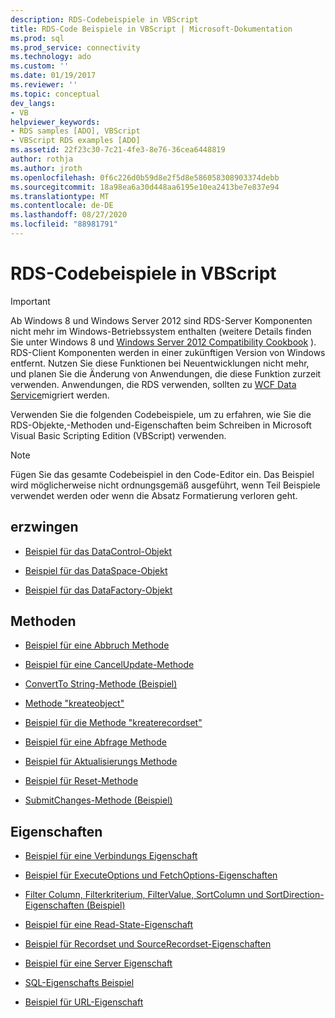```yaml
---
description: RDS-Codebeispiele in VBScript
title: RDS-Code Beispiele in VBScript | Microsoft-Dokumentation
ms.prod: sql
ms.prod_service: connectivity
ms.technology: ado
ms.custom: ''
ms.date: 01/19/2017
ms.reviewer: ''
ms.topic: conceptual
dev_langs:
- VB
helpviewer_keywords:
- RDS samples [ADO], VBScript
- VBScript RDS examples [ADO]
ms.assetid: 22f23c30-7c21-4fe3-8e76-36cea6448819
author: rothja
ms.author: jroth
ms.openlocfilehash: 0f6c226d0b59d8e2f5d8e586058308903374debb
ms.sourcegitcommit: 18a98ea6a30d448aa6195e10ea2413be7e837e94
ms.translationtype: MT
ms.contentlocale: de-DE
ms.lasthandoff: 08/27/2020
ms.locfileid: "88981791"
---
```

# <a name="rds-code-examples-in-vbscript"></a>RDS-Codebeispiele in VBScript
> [!IMPORTANT]
>  Ab Windows 8 und Windows Server 2012 sind RDS-Server Komponenten nicht mehr im Windows-Betriebssystem enthalten (weitere Details finden Sie unter Windows 8 und [Windows Server 2012 Compatibility Cookbook](https://www.microsoft.com/download/details.aspx?id=27416) ). RDS-Client Komponenten werden in einer zukünftigen Version von Windows entfernt. Nutzen Sie diese Funktionen bei Neuentwicklungen nicht mehr, und planen Sie die Änderung von Anwendungen, die diese Funktion zurzeit verwenden. Anwendungen, die RDS verwenden, sollten zu [WCF Data Service](https://go.microsoft.com/fwlink/?LinkId=199565)migriert werden.  
  
 Verwenden Sie die folgenden Codebeispiele, um zu erfahren, wie Sie die RDS-Objekte,-Methoden und-Eigenschaften beim Schreiben in Microsoft Visual Basic Scripting Edition (VBScript) verwenden.  
  
> [!NOTE]
>  Fügen Sie das gesamte Codebeispiel in den Code-Editor ein. Das Beispiel wird möglicherweise nicht ordnungsgemäß ausgeführt, wenn Teil Beispiele verwendet werden oder wenn die Absatz Formatierung verloren geht.  
  
## <a name="objects"></a>erzwingen  
  
-   [Beispiel für das DataControl-Objekt](./datacontrol-object-example-vbscript.md)  
  
-   [Beispiel für das DataSpace-Objekt](./dataspace-object-and-createobject-method-example-vbscript.md)  
  
-   [Beispiel für das DataFactory-Objekt](./datafactory-object-query-method-and-createobject-method-example-vbscript.md)  
  
## <a name="methods"></a>Methoden  
  
-   [Beispiel für eine Abbruch Methode](./cancel-method-example-vbscript.md)  
  
-   [Beispiel für eine CancelUpdate-Methode](./cancelupdate-method-example-vbscript.md)  
  
-   [ConvertTo String-Methode (Beispiel)](./converttostring-method-example-vbscript.md)  
  
-   [Methode "kreateobject"](./dataspace-object-and-createobject-method-example-vbscript.md)  
  
-   [Beispiel für die Methode "kreaterecordset"](./createrecordset-method-example-vbscript.md)  
  
-   [Beispiel für eine Abfrage Methode](./datafactory-object-query-method-and-createobject-method-example-vbscript.md)  
  
-   [Beispiel für Aktualisierungs Methode](./refresh-method-example-vbscript.md)  
  
-   [Beispiel für Reset-Methode](./filter-column-criterion-value-sortcolumn-sortdirection-example-vbscript.md)  
  
-   [SubmitChanges-Methode (Beispiel)](./submitchanges-method-example-vbscript.md)  
  
## <a name="properties"></a>Eigenschaften  
  
-   [Beispiel für eine Verbindungs Eigenschaft](./connect-property-example-vbscript.md)  
  
-   [Beispiel für ExecuteOptions und FetchOptions-Eigenschaften](./executeoptions-and-fetchoptions-properties-example-vbscript.md)  
  
-   [Filter Column, Filterkriterium, FilterValue, SortColumn und SortDirection-Eigenschaften (Beispiel)](./filter-column-criterion-value-sortcolumn-sortdirection-example-vbscript.md)  
  
-   [Beispiel für eine Read-State-Eigenschaft](./readystate-property-example-vbscript.md)  
  
-   [Beispiel für Recordset und SourceRecordset-Eigenschaften](./recordset-and-sourcerecordset-properties-example-vbscript.md)  
  
-   [Beispiel für eine Server Eigenschaft](./server-property-example-vbscript.md)  
  
-   [SQL-Eigenschafts Beispiel](./sql-property-example-vbscript.md)  
  
-   [Beispiel für URL-Eigenschaft](./url-property-example-vbscript.md)